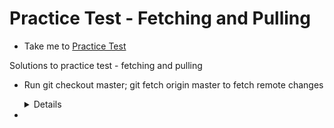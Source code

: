 # Practice Test - Fetching and Pulling
  - Take me to [Practice Test](https://kodekloud.com/courses/git-for-beginners/lectures/23241130)
   
Solutions to practice test - fetching and pulling

- Run git checkout master; git fetch origin master to fetch remote changes
   
  <details>
   
  ```
  $ git checkout master
  $ git fetch origin master
  ```
   
  </details>
   
- 
